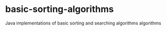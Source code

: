 # basic-sorting-algorithms
Java implementations of basic sorting and searching algorithms algorithms
